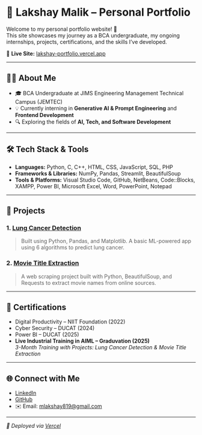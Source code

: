 # 💼 Lakshay Malik – Personal Portfolio

Welcome to my personal portfolio website! 👋  
This site showcases my journey as a BCA undergraduate, my ongoing internships, projects, certifications, and the skills I’ve developed.

🔗 **Live Site:** [lakshay-portfolio.vercel.app](https://lakshay-portfolio.vercel.app)

---

## 👨‍💻 About Me

- 🎓 BCA Undergraduate at JIMS Engineering Management Technical Campus (JEMTEC)
- 💡 Currently interning in **Generative AI & Prompt Engineering** and **Frontend Development**
- 🔍 Exploring the fields of **AI, Tech, and Software Development**

---

## 🛠️ Tech Stack & Tools

- **Languages:** Python, C, C++, HTML, CSS, JavaScript, SQL, PHP
- **Frameworks & Libraries:** NumPy, Pandas, Streamlit, BeautifulSoup
- **Tools & Platforms:** Visual Studio Code, GitHub, NetBeans, Code::Blocks, XAMPP, Power BI, Microsoft Excel, Word, PowerPoint, Notepad

---

## 📁 Projects

### 1. [Lung Cancer Detection](https://github.com/LM1264/Lung-Cancer-Detection)
> Built using Python, Pandas, and Matplotlib. A basic ML-powered app using 6 algorithms to predict lung cancer.

### 2. [Movie Title Extraction](https://github.com/LM1264/Movie-Title-Extraction)
> A web scraping project built with Python, BeautifulSoup, and Requests to extract movie names from online sources.

---

## 📜 Certifications

- Digital Productivity – NIIT Foundation (2022)
- Cyber Security – DUCAT (2024)
- Power BI – DUCAT (2025)
- **Live Industrial Training in AIML – Graduvation (2025)**  
  _3-Month Training with Projects: Lung Cancer Detection & Movie Title Extraction_

---

## 🌐 Connect with Me

- [LinkedIn](https://www.linkedin.com/in/lakshay-malik-702537293/)
- [GitHub](https://github.com/LM1264)
- ✉️ Email: mlakshay819@gmail.com

---

_🚀 Deployed via [Vercel](https://vercel.com)_
